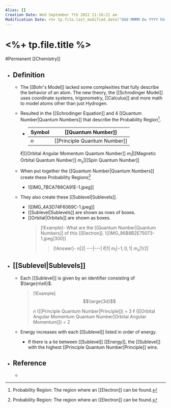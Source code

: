 ```yaml
---
Alias: []
Creation Date: Wed September 7th 2022 11:16:21 am 
Modification Date: <%+ tp.file.last_modified_date("ddd MMMM Do YYYY hh:mm:ss a") %>
---
```

# <%+ tp.file.title %>
#Permanent [[Chemistry]]

- ## Definition
	- The [[Bohr's Model]] lacked some complexities that fully describe the behavior of an atom. The new theory, the [[Schrodinger Model]] uses coordinate systems, trigonometry, [[Calculus]] and more math to model atoms other than just Hydrogen.
	- Resulted in the [[Schrodinger Equation]] and 4 [[Quantum Number|Quantum Numbers]] that describe the Probability Region[^1].
		- Symbol|[[Quantum Number]]
		  ---|---
		  $n$|[[Principle Quantum Number]] 
		 $\ell$|[[Orbital Angular Momentum Quantum Number]]
		 $m_l$|[[Magnetic Orbital Quantum Number]]
		 $m_s$|[[Spin Quantum Number]]
		 
	- When put together the [[Quantum Number|Quantum Numbers]] create these Probability Regions[^1]
		- ![[IMG_7BCA789CA91E-1.jpeg]]
   - They also create these [[Sublevel|Sublevels]].
	   - ![[IMG_4A3D74F6069C-1.jpeg]]
	   - [[Sublevel|Sublevels]] are shown as rows of boxes.
	   - [[Orbital|Orbitals]] are shown as boxes.
	     > [!Example]-
	     > What are the [[Quantum Number|Quantum Numbers]] of this [[Electron]].
	     > ![[IMG_96B8B2E75073-1.jpeg|300]]
	     > > [!Answer]-
	     > > $n$|$2$|
	     > > ---|---|
	     > > $\ell$|$1$|
	     > > $m_l$|$-1,0,1$|
	     > > $m_s$|$1/2$|
	     
- ## [[Sublevel|Sublevels]]
	- Each [[Sublevel]] is given by an identifier consisting of $\large{n\ell}$.
	  > [!Example]
	  > $$\large{3d}$$
	  > 
	  > $n$ ([[Principle Quantum Number|Principle]]) = 3
	  > $\ell$ ([[Orbital Angular Momentum Quantum Number|Orbital Angular Momentum]]) = 2
	  
  - Energy increases with each [[Sublevel]] listed in order of energy.
	  - If there is a tie between [[Sublevel]] [[Energy]], the [[Sublevel]] with the highest [[Principle Quantum Number|Principle]] wins.
- ## Reference
	- 


[^1]: Probability Region: The region where an [[Electron]] can be found.
